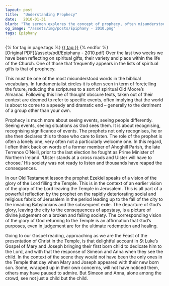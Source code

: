 ```yaml
---
layout: post
title:  "Understanding Prophecy"
date:   2010-01-31
blurb: "The sermon explores the concept of prophecy, often misunderstood as foretelling the future. Instead, it's about seeing events and people as God does, recognizing the significance of events, and declaring it to those who listen. The sermon also reflects on the vision of the glory of the Lord filling the Temple, a symbol of divine judgement and ultimate redemption."
og_image: "/assets/img/posts/Epiphany - 2010.png"
tags: Epiphany
---    
```

<div class="tag-pills">
    {% for tag in page.tags %}
    <a href="{{ site.baseurl }}/tag/{{ tag | slugify }}" class="tag-pill">{{ tag }}</a>
    {% endfor %}
</div>
[Original PDF](/assets/pdf/Epiphany - 2010.pdf)
Over the last two weeks we have been reflecting on spiritual gifts, their variety and place within the life of the Church. One of those that frequently appears in the lists of spiritual gifts is that of prophecy.

This must be one of the most misunderstood words in the biblical vocabulary. In fundamentalist circles it is often seen in term of foretelling the future, reducing the scriptures to a sort of spiritual Old Moore’s Almanac. Following this line of thought obscure texts, taken out of their context are deemed to refer to specific events, often implying that the world is about to come to a speedy and dramatic end – generally to the detriment of a group other than your own.

Prophecy is much more about seeing events, seeing people differently. Seeing events, seeing situations as God sees them. It is about recognising, recognising significance of events. The prophets not only recognises, he or she then declares this to those who care to listen. The role of the prophet is often a lonely one, very often not a particularly welcome one. In this regard, I often think back on words of a former member of Ahoghill Parish, the late Terrence O’Neill, prior to the last election he fought as Prime Minister of Northern Ireland. ‘Ulster stands at a cross roads and Ulster will have to choose.’ His society was not ready to listen and thousands have reaped the consequences.

In our Old Testament lesson the prophet Ezekiel speaks of a vision of the glory of the Lord filling the Temple. This is in the context of an earlier vision of the glory of the Lord leaving the Temple in Jerusalem. This is all part of a powerful reflection by the prophet on the rapidly deteriorating social and religious fabric of Jerusalem in the period leading up to the fall of the city to the invading Babylonians and the subsequent exile. The departure of God’s glory, leaving the city to the consequences of apostasy, is a picture of divine judgement on a broken and failing society. The corresponding vision of the glory of God returning to the Temple is an affirmation that God’s purposes, even in judgement are for the ultimate redemption and healing.

Going to our Gospel reading, approaching as we are the Feast of the presentation of Christ in the Temple, is that delightful account in St Luke’s Gospel of Mary and Joseph bringing their first born child to dedicate him to the Lord, and with that the response of Simeon and Anna when they see the child. In the context of the scene they would not have been the only ones in the Temple that day when Mary and Joseph appeared with their new born son. Some, wrapped up in their own concerns, will not have noticed them, others may have paused to admire. But Simeon and Anna, alone among the crowd, see not just a child but the child.
